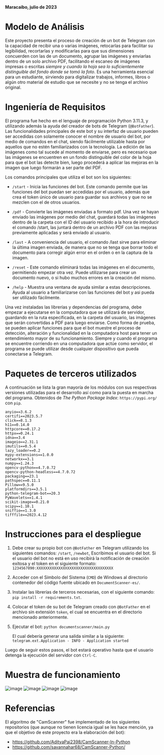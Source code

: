 **Maracaibo, julio de 2023**

# Modelo de Análisis

Este proyecto presenta el proceso de creación de un bot de Telegram con
la capacidad de recibir una o varias imágenes, retocarlas para facilitar
su legibilidad, recortarlas y modificarlas para que sus dimensiones
concuerden con las de un documento, agrupar las imágenes y enviarlas
dentro de un solo archivo PDF, facilitando el escaneo de imágenes
impresas o escritas *siempre y cuando la hoja sea lo suficientemente
distinguible del fondo donde se tomó la foto*. Es una herramienta
esencial para un estudiante, sirviendo para digitalizar trabajos,
informes, libros o algún otro material de estudio que se necesite y no
se tenga el archivo original.

# Ingeniería de Requisitos

El programa fue hecho en el lenguaje de programación Python 3.11.3, y
utilizando además la ayuda del creador de bots de Telegram
(`@BotFather`). Las funcionalidades principales de este bot y su
interfaz de usuario pueden ser accedidas con solamente conocer el nombre
de usuario del bot, por medio de comandos en el chat,
siendo fácilmente utilizable hasta por aquellos que no estén
familiarizados con la tecnología. La edición de las imágenes como tal
sucede al momento de enviarse, pero es necesario que las imágenes se
encuentren en un fondo distinguible del color de la hoja para que el bot
las detecte bien, luego procederá a aplicar las mejoras en la imagen que
luego formarán a ser parte del PDF.

Los comandos principales que utiliza el bot son los siguientes:

-   `/start` - Inicia las funciones del bot. Este comando permite que
    las funciones del bot puedan ser accedidas por el usuario, además
    que crea el token único de usuario para guardar sus archivos y que
    no se mezclen con el de otros usuarios.

-   `/pdf` - Convierte las imágenes enviadas a formato pdf. Una vez se
    hayan enviado las imágenes por medio del chat, guardará todas las
    imágenes dentro de la carpeta con el ID del usuario recibido a la
    hora de introducir el comando /start, las juntará dentro de un
    archivo PDF con las mejoras previamente aplicadas y será enviado al
    usuario.

-   `/last` - A conveniencia del usuario, el comando /last sirve para
    eliminar la última imagen enviada, de manera que no se tenga que
    borrar todo el documento para corregir algún error en el orden o en
    la captura de la imagen.

-   `/reset` - Este comando eliminará todas las imágenes en el
    documento, permitiendo empezar otra vez. Puede utilizarse para crear
    un documento nuevo, o si hubo muchos errores en la creación del
    mismo.

-   `/help` - Muestra una ventana de ayuda similar a estas
    descripciones. Ayuda al usuario a familiarizarse con las funciones
    del bot y asi pueda ser utilizado fácilmente.

Una vez instaladas las librerías y dependencias del programa, debe
empezar a ejecutarse en la computadora que se utilizará de servidor,
guardando en la ruta especificada, en la carpeta del usuario, las
imágenes que serán convertidas a PDF para luego enviarse. Como forma de
prueba, se pueden aplicar funciones para que el bot muestre el proceso
de detección, alteración y funcionalidad en la computadora host para
tener un entendimiento mayor de su funcionamiento. Siempre y cuando el
programa se encuentre corriendo en una computadora que actúe como
servidor, el programa se puede utilizar desde cualquier dispositivo que
pueda conectarse a Telegram.

# Paquetes de terceros utilizados

A continuación se lista la gran mayoría de los módulos con sus
respectivas versiones utilizadas para el desarrollo así como para la
puesta en marcha del programa.
Obtenidos de *The Python Package Index*: `https://pypi.org/` con `pip`.

    anyio==3.6.2
    certifi==2023.5.7
    click==8.1.3
    h11==0.14.0
    httpcore==0.17.2
    httpx==0.24.1
    idna==3.4
    imageio==2.31.1
    imutils==0.5.4
    lazy_loader==0.2
    mypy-extensions==1.0.0
    networkx==3.1
    numpy==1.24.3
    opencv-python==4.7.0.72
    opencv-python-headless==4.7.0.72
    packaging==23.1
    pathspec==0.11.1
    Pillow==9.5.0
    platformdirs==3.5.1
    python-telegram-bot==20.3
    PyWavelets==1.4.1
    scikit-image==0.21.0
    scipy==1.10.1
    sniffio==1.3.0
    tifffile==2023.4.12

# Instrucciones para el despliegue

1.  Debe crear su propio bot con `@BotFather` en Telegram utilizando los
    siguientes comandos:
    `/start`,
    `/newbot`,
    Escribimos el usuario del bot.
    Si el usuario del bot no está en uso recibirá la notificación de
    creación exitosa y el token en el siguiente formato:
    ` 1234567890:XXXXXXXXXXXXXXXXXXXXXXXXXXXXXXXXXXX`

3.  Acceder con el Símbolo del Sistema (`CMD`) de Windows al directorio
    contenedor del código fuente ubicado en `DocumentScanner-es/`.

4.  Instalar las librerías de terceros necesarias, con el siguiente
    comando:
    `pip install -r requirements.txt`.

5.  Colocar el token de su bot de Telegram creado con `@BotFather` en el
    archivo sin extensión `token`, el cual se encuentra en el directorio
    mencionado anteriormente.

6.  Ejecutar el bot:
    `python documentscanner/main.py`

    El cual debería generar una salida similar a la siguiente:
    `telegram.ext.Application - INFO - Application started`

Luego de seguir estos pasos, el bot estará operativo hasta que el
usuario detenga la ejecución del servidor con `Ctrl-C`.

# Muestra de funcionamiento

![image](/readme/3.jpg)
![image](/readme/5.jpg)
![image](/readme/1.jpg)
![image](/readme/2.jpg)

# Referencias

El algoritmo de "CamScanner" fue implementado de los siguientes repositorios (que aunque no tienen licencia igual se les hace mención, ya que el objetivo de este proyecto era la elaboración del bot):
* https://github.com/AdityaPai2398/CamScanner-In-Python
* https://github.com/savannahar68/CamScanner-Python/
